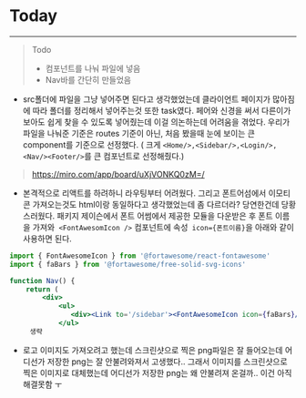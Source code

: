 # Today
------------------ 
>Todo
>- 컴포넌트를 나눠 파일에 넣음
>- Nav바를 간단히 만들었음



- src폴더에 파일을 그냥 넣어주면 된다고 생각했었는데 클라이언트 페이지가 많아짐에 따라 폴더를 정리해서 넣어주는것 또한 task였다. 페어와 신경을 써서 다른이가 보아도 쉽게 찾을 수 있도록 넣어줬는데 이걸 의논하는데 어려움을 겪었다. 
 우리가 파일을 나눠준 기준은 routes 기준이 아닌, 처음 봤을때 눈에 보이는 큰 component를 기준으로 선정했다.
( 크게 `<Home/>,<Sidebar/>,<Login/>,<Nav/><Footer/>`를  큰 컴포넌트로 선정해줬다.)
> https://miro.com/app/board/uXjVONKQ0zM=/

- 본격적으로 리액트를 하려하니 라우팅부터 어려웠다. 그리고 폰트어섬에서 이모티콘 가져오는것도 html이랑 동일하다고 생각했었는데 좀 다르더라? 당연한건데 당황스러웠다.  패키지 제이슨에서 폰트 어썸에서 제공한 모듈을 다운받은 후 폰트 이름을 가져와` <FontAwesomIcon />` 컴포넌트에 속성` icon={폰트이름}`을 아래와 같이 사용하면 된다. 
```jsx
import { FontAwesomeIcon } from '@fortawesome/react-fontawesome'
import { faBars } from '@fortawesome/free-solid-svg-icons'

function Nav() {
    return (
        <div>
            <ul>               
               <div><Link to='/sidebar'><FontAwesomeIcon icon={faBars}/></Link></div>
            </ul>
     생략
```

- 로고 이미지도 가져오려고 했는데 스크린샷으로 찍은 png파일은 잘 들어오는데 어디선가 저장한 png는 잘 안불려와져서 고생했다.. 그래서 이미지를 스크린샷으로 찍은 이미지로 대체했는데 어디선가 저장한 png는 왜 안불려져 온걸까..
이건 아직 해결못함 ㅜ 
